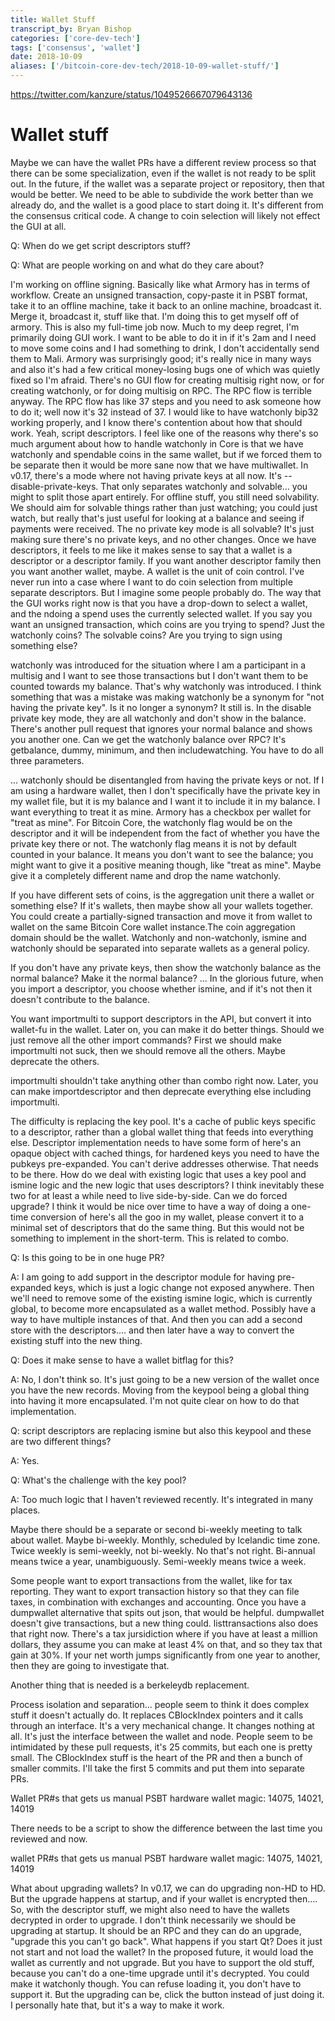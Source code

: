 ```yaml
---
title: Wallet Stuff 
transcript_by: Bryan Bishop
categories: ['core-dev-tech']
tags: ['consensus', 'wallet']
date: 2018-10-09
aliases: ['/bitcoin-core-dev-tech/2018-10-09-wallet-stuff/']
---
```



<https://twitter.com/kanzure/status/1049526667079643136>

# Wallet stuff

Maybe we can have the wallet PRs have a different review process so that there can be some specialization, even if the wallet is not ready to be split out. In the future, if the wallet was a separate project or repository, then that would be better. We need to be able to subdivide the work better than we already do, and the wallet is a good place to start doing it. It's different from the consensus critical code. A change to coin selection will likely not effect the GUI at all.

Q: When do we get script descriptors stuff?

Q: What are people working on and what do they care about?

I'm working on offline signing. Basically like what Armory has in terms of workflow. Create an unsigned transaction, copy-paste it in PSBT format, take it to an offline machine, take it back to an online machine, broadcast it. Merge it, broadcast it, stuff like that. I'm doing this to get myself off of armory. This is also my full-time job now. Much to my deep regret, I'm primarily doing GUI work. I want to be able to do it in if it's 2am and I need to move some coins and I had something to drink, I don't accidentally send them to Mali. Armory was surprisingly good; it's really nice in many ways and also it's had a few critical money-losing bugs one of which was quietly fixed so I'm afraid. There's no GUI flow for creating multisig right now, or for creating watchonly, or for doing multisig on RPC. The RPC flow is terrible anyway. The RPC flow has like 37 steps and you need to ask someone how to do it; well now it's 32 instead of 37. I would like to have watchonly bip32 working properly, and I know there's contention about how that should work. Yeah, script descriptors. I feel like one of the reasons why there's so much argument about how to handle watchonly in Core is that we have watchonly and spendable coins in the same wallet, but if we forced them to be separate then it would be more sane now that we have multiwallet. In v0.17, there's a mode where not having private keys at all now. It's --disable-private-keys. That only separates watchonly and solvable... you might to split those apart entirely. For offline stuff, you still need solvability. We should aim for solvable things rather than just watching; you could just watch, but really that's just useful for looking at a balance and seeing if payments were received. The no private key mode is all solvable? It's just making sure there's no private keys, and no other changes. Once we have descriptors, it feels to me like it makes sense to say that a wallet is a descriptor or a descriptor family. If you want another descriptor family then you want another wallet, maybe. A wallet is the unit of coin control. I've never run into a case where I want to do coin selection from multiple separate descriptors. But I imagine some people probably do. The way that the GUI works right now is that you have a drop-down to select a wallet, and the ndoing a spend uses the currently selected wallet. If you say you want an unsigned transaction, which coins are you trying to spend? Just the watchonly coins? The solvable coins? Are you trying to sign using something else?

watchonly was introduced for the situation where I am a participant in a multisig and I want to see those transactions but I don't want them to be counted towards my balance. That's why watchonly was introduced. I think something that was a mistake was making watchonly be a synonym for "not having the private key". Is it no longer a synonym? It still is. In the disable private key mode, they are all watchonly and don't show in the balance.  There's another pull request that ignores your normal balance and shows you another one. Can we get the watchonly balance over RPC? It's getbalance, dummy, minimum, and then includewatching. You have to do all three parameters.

... watchonly should be disentangled from having the private keys or not. If I am using a hardware wallet, then I don't specifically have the private key in my wallet file, but it is my balance and I want it to include it in my balance. I want everything to treat it as mine. Armory has a checkbox per wallet for "treat as mine". For Bitcoin Core, the watchonly flag would be on the descriptor and it will be independent from the fact of whether you have the private key there or not. The watchonly flag means it is not by default counted in your balance. It means you don't want to see the balance; you might want to give it a positive meaning though, like "treat as mine". Maybe give it a completely different name and drop the name watchonly.

If you have different sets of coins, is the aggregation unit there a wallet or something else? If it's wallets, then maybe show all your wallets together. You could create a partially-signed transaction and move it from wallet to wallet on the same Bitcoin Core wallet instance.The coin aggregation domain should be the wallet. Watchonly and non-watchonly, ismine and watchonly should be separated into separate wallets as a general policy.

If you don't have any private keys, then show the watchonly balance as the normal balance? Make it the normal balance? ... In the glorious future, when you import a descriptor, you choose whether ismine, and if it's not then it doesn't contribute to the balance.

You want importmulti to support descriptors in the API, but convert it into wallet-fu in the wallet. Later on, you can make it do better things. Should we just remove all the other import commands? First we should make importmulti not suck, then we should remove all the others. Maybe deprecate the others.

importmulti shouldn't take anything other than combo right now. Later, you can make importdescriptor and then deprecate everything else including importmulti.

The difficulty is replacing the key pool. It's a cache of public keys specific to a descriptor, rather than a global wallet thing that feeds into everything else. Descriptor implementation needs to have some form of here's an opaque object with cached things, for hardened keys you need to have the pubkeys pre-expanded. You can't derive addresses otherwise. That needs to be there. How do we deal with existing logic that uses a key pool and ismine logic and the new logic that uses descriptors? I think inevitably these two for at least a while need to live side-by-side. Can we do forced upgrade? I think it would be nice over time to have a way of doing a one-time conversion of here's all the goo in my wallet, please convert it to a minimal set of descriptors that do the same thing. But this would not be something to implement in the short-term. This is related to combo.

Q: Is this going to be in one huge PR?

A: I am going to add support in the descriptor module for having pre-expanded keys, which is just a logic change not exposed anywhere. Then we'll need to remove some of the existing ismine logic, which is currently global, to become more encapsulated as a wallet method. Possibly have a way to have multiple instances of that. And then you can add a second store with the descriptors.... and then later have a way to convert the existing stuff into the new thing.

Q: Does it make sense to have a wallet bitflag for this?

A: No, I don't think so. It's just going to be a new version of the wallet once you have the new records. Moving from the keypool being a global thing into having it more encapsulated. I'm not quite clear on how to do that implementation.

Q: script descriptors are replacing ismine but also this keypool and these are two different things?

A: Yes.

Q: What's the challenge with the key pool?

A: Too much logic that I haven't reviewed recently. It's integrated in many places.

Maybe there should be a separate or second bi-weekly meeting to talk about wallet. Maybe bi-weekly. Monthly, scheduled by Icelandic time zone. Twice weekly is semi-weekly, not bi-weekly. No that's not right. Bi-annual means twice a year, unambiguously. Semi-weekly means twice a week.

Some people want to export transactions from the wallet, like for tax reporting. They want to export transaction history so that they can file taxes, in combination with exchanges and accounting. Once you have a dumpwallet alternative that spits out json, that would be helpful. dumpwallet doesn't give transactions, but a new thing could. listtransactions also does that right now. There's a tax jursidiction where if you have at least a million dollars, they assume you can make at least 4% on that, and so they tax that gain at 30%. If your net worth jumps significantly from one year to another, then they are going to investigate that.

Another thing that is needed is a berkeleydb replacement.

Process isolation and separation... people seem to think it does complex stuff it doesn't actually do. It replaces CBlockIndex pointers and it calls through an interface. It's a very mechanical change. It changes nothing at all. It's just the interface between the wallet and node. People seem to be intimidated by these pull requests, it's 25 commits, but each one is pretty small. The CBlockIndex stuff is the heart of the PR and then a bunch of smaller commits. I'll take the first 5 commits and put them into separate PRs.

Wallet PR#s that gets us manual PSBT hardware wallet magic:  14075, 14021, 14019

There needs to be a script to show the difference between the last time you reviewed and now.

wallet PR#s that gets us manual PSBT hardware wallet magic:  14075, 14021, 14019

What about upgrading wallets? In v0.17, we can do upgrading non-HD to HD. But the upgrade happens at startup, and if your wallet is encrypted then....  So, with the descriptor stuff, we might also need to have the wallets decrypted in order to upgrade. I don't think necessarily we should be upgrading at startup. It should be an RPC and they can do an upgrade, "upgrade this you can't go back". What happens if you start Qt? Does it just not start and not load the wallet? In the proposed future, it would load the wallet as currently and not upgrade. But you have to support the old stuff, because you can't do a one-time upgrade until it's decrypted. You could make it watchonly though. You can refuse loading it, you don't have to support it. But the upgrading can be, click the button instead of just doing it. I personally hate that, but it's a way to make it work.


